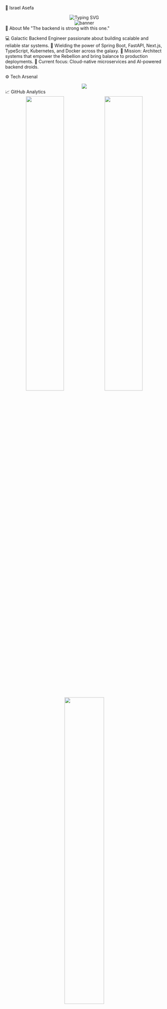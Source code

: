 🚀 Israel Asefa
<div align="center"> <img src="https://readme-typing-svg.herokuapp.com?font=Fira+Code&size=24&duration=4000&pause=500&color=00F0FF&center=true&vCenter=true&width=600&lines=Backend+Engineer;Mastering+the+Backend+Force;Spring+Boot+%7C+FastAPI+%7C+DevOps;Scaling+Galactic+Infrastructure" alt="Typing SVG" /> </div> <div align="center"> <img src="https://capsule-render.vercel.app/api?type=waving&height=200&text=Israel%20Asefa&fontAlign=40&fontAlignY=40&color=0:000000,100:434343&animation=twinkling&fontColor=FFE81F&desc=Backend+Engineer+%7C+DevOps+Explorer&descSize=20&descAlign=50&descAlignY=70" alt="banner" /> </div>
👾 About Me
"The backend is strong with this one."

💻 Galactic Backend Engineer passionate about building scalable and reliable star systems.
🚀 Wielding the power of Spring Boot, FastAPI, Next.js, TypeScript, Kubernetes, and Docker across the galaxy.
🎯 Mission: Architect systems that empower the Rebellion and bring balance to production deployments.
🧠 Current focus: Cloud-native microservices and AI-powered backend droids.

⚙️ Tech Arsenal
<div align="center"> <img src="https://skillicons.dev/icons?i=spring,fastapi,docker,kubernetes,aws,postgres,redis,kafka,githubactions,typescript,nextjs,react&theme=dark" /> </div>
📈 GitHub Analytics
<div align="center"> <img src="https://github-readme-stats.vercel.app/api?username=israel0x7CF&show_icons=true&theme=tokyonight&hide_border=true" width="49%"/> <img src="https://github-readme-streak-stats.herokuapp.com?user=israel0x7CF&theme=tokyonight&hide_border=true" width="49%"/> </div> <div align="center"> <img src="https://github-readme-stats.vercel.app/api/top-langs/?username=israel0x7CF&layout=compact&theme=tokyonight&hide_border=true" width="50%" /> </div>
🌌 Connect with the Force
<div align="center"> <a href="https://www.linkedin.com/in/israel-asefa-978529202/" target="_blank"> <img src="https://img.shields.io/badge/LinkedIn-0A66C2?style=for-the-badge&logo=linkedin&logoColor=white" /> </a> <a href="mailto:israel.asefa.mi1055@gmail.com"> <img src="https://img.shields.io/badge/Email-D14836?style=for-the-badge&logo=gmail&logoColor=white" /> </a> </div>
<div align="center"> <img src="https://capsule-render.vercel.app/api?type=waving&color=0:000000,100:434343&height=120&section=footer"/> </div>